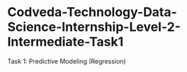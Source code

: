 # Codveda-Technology-Data-Science-Internship-Level-2-Intermediate-Task1
 Task 1: Predictive Modeling  (Regression)
